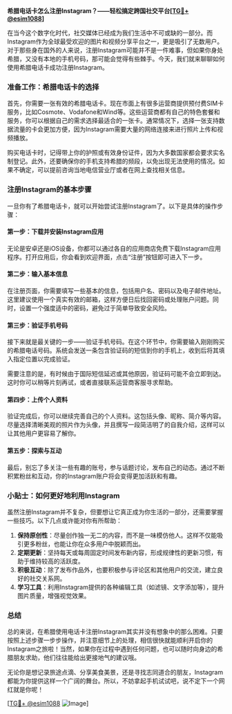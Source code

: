 **希腊电话卡怎么注册Instagram？——轻松搞定跨国社交平台[[TG💪+ @esim1088](https://t.me/s/esim1088)]**

在当今这个数字化时代，社交媒体已经成为我们生活中不可或缺的一部分。而Instagram作为全球最受欢迎的图片和视频分享平台之一，更是吸引了无数用户。对于那些身在国外的人来说，注册Instagram可能并不是一件难事，但如果你身处希腊，又没有本地的手机号码，那可能会觉得有些棘手。今天，我们就来聊聊如何使用希腊电话卡成功注册Instagram。

### 准备工作：希腊电话卡的选择

首先，你需要一张有效的希腊电话卡。现在市面上有很多运营商提供预付费SIM卡服务，比如Cosmote、Vodafone和Wind等。这些运营商都有自己的特色套餐和服务，你可以根据自己的需求选择最适合的一张卡。通常情况下，选择一张支持数据流量的卡会更加方便，因为Instagram需要大量的网络连接来进行照片上传和视频播放。

购买电话卡时，记得带上你的护照或有效身份证件，因为大多数国家都会要求实名制登记。此外，还要确保你的手机支持希腊的频段，以免出现无法使用的情况。如果不确定，可以提前咨询当地电信营业厅或者在网上查找相关信息。

### 注册Instagram的基本步骤

一旦你有了希腊电话卡，就可以开始尝试注册Instagram了。以下是具体的操作步骤：

#### 第一步：下载并安装Instagram应用

无论是安卓还是iOS设备，你都可以通过各自的应用商店免费下载Instagram应用程序。打开应用后，你会看到欢迎界面，点击“注册”按钮即可进入下一步。

#### 第二步：输入基本信息

在注册页面，你需要填写一些基本的信息，包括用户名、密码以及电子邮件地址。这里建议使用一个真实有效的邮箱，这样方便日后找回密码或处理账户问题。同时，设置一个强度适中的密码，避免过于简单导致安全风险。

#### 第三步：验证手机号码

接下来就是最关键的一步——验证手机号码。在这个环节中，你需要输入刚刚购买的希腊电话号码。系统会发送一条包含验证码的短信到你的手机上，收到后将其填入指定位置以完成验证。

需要注意的是，有时候由于国际短信延迟或其他原因，验证码可能不会立即到达。这时你可以稍等片刻再试，或者直接联系运营商客服寻求帮助。

#### 第四步：上传个人资料

验证完成后，你可以继续完善自己的个人资料。这包括头像、昵称、简介等内容。尽量选择清晰美观的照片作为头像，并且撰写一段简洁明了的自我介绍，这样可以让其他用户更容易了解你。

#### 第五步：探索与互动

最后，别忘了多关注一些有趣的账号，参与话题讨论，发布自己的动态。通过不断积累粉丝和互动，你的Instagram账户将会变得更加活跃和有趣。

### 小贴士：如何更好地利用Instagram

虽然注册Instagram并不复杂，但要想让它真正成为你生活的一部分，还需要掌握一些技巧。以下几点或许能对你有所帮助：

1. **保持原创性**：尽量创作独一无二的内容，而不是一味模仿他人。这样不仅能吸引更多粉丝，也能让你在众多用户中脱颖而出。
2. **定期更新**：坚持每天或每周固定时间发布新内容，形成规律性的更新习惯，有助于维持较高的活跃度。
3. **积极互动**：除了发布作品外，也要积极参与评论区和其他用户的交流，建立良好的社交关系网。
4. **学习工具**：利用Instagram提供的各种编辑工具（如滤镜、文字添加等），提升图片质量，增强视觉效果。

### 总结

总的来说，在希腊使用电话卡注册Instagram其实并没有想象中的那么困难。只要按照上述步骤一步步操作，并注意细节上的处理，相信很快就能顺利开启你的Instagram之旅啦！当然，如果你在过程中遇到任何问题，也可以随时向身边的希腊朋友求助，他们往往能给出更接地气的建议哦。

无论你是想记录旅途点滴、分享美食美景，还是寻找志同道合的朋友，Instagram都能为你提供这样一个广阔的舞台。所以，不妨拿起手机试试吧，说不定下一个网红就是你呢！

[[TG💪+ @esim1088](https://t.me/s/esim1088) ![Image](https://i.postimg.cc/4NQfJmqS/Snipaste-2025-05-13-00-14-12.png)]